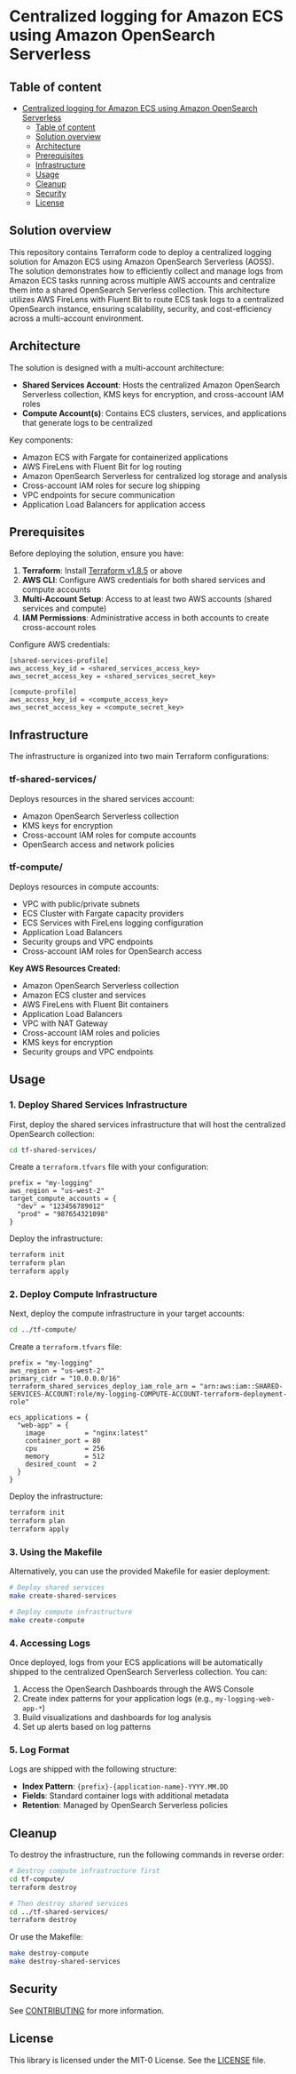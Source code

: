 # Centralized logging for Amazon ECS using Amazon OpenSearch Serverless

## Table of content

- [Centralized logging for Amazon ECS using Amazon OpenSearch Serverless](#centralized-logging-for-amazon-ecs-using-amazon-opensearch-serverless)
  - [Table of content](#table-of-content)
  - [Solution overview](#solution-overview)
  - [Architecture](#architecture)
  - [Prerequisites](#prerequisites)
  - [Infrastructure](#infrastructure)
  - [Usage](#usage)
  - [Cleanup](#cleanup)
  - [Security](#security)
  - [License](#license)
   

## Solution overview

This repository contains Terraform code to deploy a centralized logging solution for Amazon ECS using Amazon OpenSearch Serverless (AOSS). The solution demonstrates how to efficiently collect and manage logs from Amazon ECS tasks running across multiple AWS accounts and centralize them into a shared OpenSearch Serverless collection. This architecture utilizes AWS FireLens with Fluent Bit to route ECS task logs to a centralized OpenSearch instance, ensuring scalability, security, and cost-efficiency across a multi-account environment.

## Architecture

The solution is designed with a multi-account architecture:

- **Shared Services Account**: Hosts the centralized Amazon OpenSearch Serverless collection, KMS keys for encryption, and cross-account IAM roles
- **Compute Account(s)**: Contains ECS clusters, services, and applications that generate logs to be centralized

Key components:
- Amazon ECS with Fargate for containerized applications
- AWS FireLens with Fluent Bit for log routing
- Amazon OpenSearch Serverless for centralized log storage and analysis
- Cross-account IAM roles for secure log shipping
- VPC endpoints for secure communication
- Application Load Balancers for application access

## Prerequisites

Before deploying the solution, ensure you have:

1. **Terraform**: Install [Terraform v1.8.5](https://releases.hashicorp.com/terraform/1.8.5/) or above
2. **AWS CLI**: Configure AWS credentials for both shared services and compute accounts
3. **Multi-Account Setup**: Access to at least two AWS accounts (shared services and compute)
4. **IAM Permissions**: Administrative access in both accounts to create cross-account roles

Configure AWS credentials:
```shell
[shared-services-profile]
aws_access_key_id = <shared_services_access_key>
aws_secret_access_key = <shared_services_secret_key>

[compute-profile]
aws_access_key_id = <compute_access_key>
aws_secret_access_key = <compute_secret_key>
```

## Infrastructure

The infrastructure is organized into two main Terraform configurations:

### tf-shared-services/
Deploys resources in the shared services account:
- Amazon OpenSearch Serverless collection
- KMS keys for encryption
- Cross-account IAM roles for compute accounts
- OpenSearch access and network policies

### tf-compute/
Deploys resources in compute accounts:
- VPC with public/private subnets
- ECS Cluster with Fargate capacity providers
- ECS Services with FireLens logging configuration
- Application Load Balancers
- Security groups and VPC endpoints
- Cross-account IAM roles for OpenSearch access

**Key AWS Resources Created:**
- Amazon OpenSearch Serverless collection
- Amazon ECS cluster and services
- AWS FireLens with Fluent Bit containers
- Application Load Balancers
- VPC with NAT Gateway
- Cross-account IAM roles and policies
- KMS keys for encryption
- Security groups and VPC endpoints

## Usage

### 1. Deploy Shared Services Infrastructure

First, deploy the shared services infrastructure that will host the centralized OpenSearch collection:

```bash
cd tf-shared-services/
```

Create a `terraform.tfvars` file with your configuration:
```hcl
prefix = "my-logging"
aws_region = "us-west-2"
target_compute_accounts = {
  "dev" = "123456789012"
  "prod" = "987654321098"
}
```

Deploy the infrastructure:
```bash
terraform init
terraform plan
terraform apply
```

### 2. Deploy Compute Infrastructure

Next, deploy the compute infrastructure in your target accounts:

```bash
cd ../tf-compute/
```

Create a `terraform.tfvars` file:
```hcl
prefix = "my-logging"
aws_region = "us-west-2"
primary_cidr = "10.0.0.0/16"
terraform_shared_services_deploy_iam_role_arn = "arn:aws:iam::SHARED-SERVICES-ACCOUNT:role/my-logging-COMPUTE-ACCOUNT-terraform-deployment-role"

ecs_applications = {
  "web-app" = {
    image          = "nginx:latest"
    container_port = 80
    cpu            = 256
    memory         = 512
    desired_count  = 2
  }
}
```

Deploy the infrastructure:
```bash
terraform init
terraform plan
terraform apply
```

### 3. Using the Makefile

Alternatively, you can use the provided Makefile for easier deployment:

```bash
# Deploy shared services
make create-shared-services

# Deploy compute infrastructure
make create-compute
```

### 4. Accessing Logs

Once deployed, logs from your ECS applications will be automatically shipped to the centralized OpenSearch Serverless collection. You can:

1. Access the OpenSearch Dashboards through the AWS Console
2. Create index patterns for your application logs (e.g., `my-logging-web-app-*`)
3. Build visualizations and dashboards for log analysis
4. Set up alerts based on log patterns

### 5. Log Format

Logs are shipped with the following structure:
- **Index Pattern**: `{prefix}-{application-name}-YYYY.MM.DD`
- **Fields**: Standard container logs with additional metadata
- **Retention**: Managed by OpenSearch Serverless policies

## Cleanup

To destroy the infrastructure, run the following commands in reverse order:

```bash
# Destroy compute infrastructure first
cd tf-compute/
terraform destroy

# Then destroy shared services
cd ../tf-shared-services/
terraform destroy
```

Or use the Makefile:
```bash
make destroy-compute
make destroy-shared-services
```

## Security

See [CONTRIBUTING](CONTRIBUTING.md#security-issue-notifications) for more information.

## License
This library is licensed under the MIT-0 License. See the [LICENSE](LICENSE) file.
